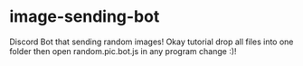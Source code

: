 # image-sending-bot
Discord Bot that sending random images!
Okay tutorial drop all files into one folder then open random.pic.bot.js in any program change 
:)!
